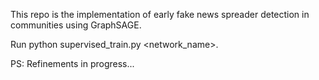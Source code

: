 This repo is the implementation of early fake news spreader detection in communities using GraphSAGE.

Run python supervised_train.py <network_name>.

PS: Refinements in progress...